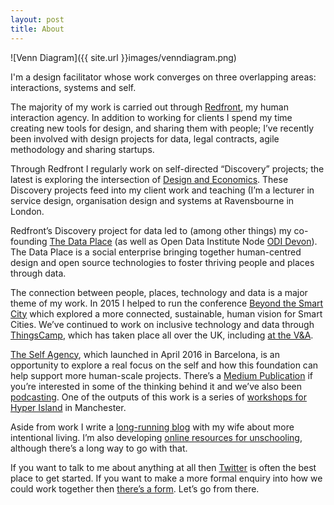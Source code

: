 ```yaml
---
layout: post
title: About
---
```

![Venn Diagram]({{ site.url }}images/venndiagram.png)

I'm a design facilitator whose work converges on three overlapping areas: interactions, systems and self.

The majority of my work is carried out through [Redfront](http://redfront.co.uk), my human interaction agency. In addition to working for clients I spend my time creating new tools for design, and sharing them with people; I’ve recently been involved with design projects for data, legal contracts, agile methodology and sharing startups.

Through Redfront I regularly work on self-directed “Discovery” projects; the latest is exploring the intersection of [Design and Economics](https://medium.com/design-and-economics). These Discovery projects feed into my client work and teaching (I’m a lecturer in service design, organisation design and systems at Ravensbourne in London.

Redfront’s Discovery project for data led to (among other things) my co-founding [The Data Place](https://thedata.place/) (as well as Open Data Institute Node [ODI Devon](http://devon.theodi.org)). The Data Place is a social enterprise bringing together human-centred design and open source technologies to foster thriving people and places through data.

The connection between people, places, technology and data is a major theme of my work. In 2015 I helped to run the conference [Beyond the Smart City](http://beyond.place/btsc15/) which explored a more connected, sustainable, human vision for Smart Cities. We’ve continued to work on inclusive technology and data through [ThingsCamp](http://things.camp/), which has taken place all over the UK, including [at the V&A](https://medium.com/thingscamp/thingscamp-3-5-and-prototyping-what-matters-54f69c69c79f).

[The Self Agency](http://theself.agency), which launched in April 2016 in Barcelona, is an opportunity to explore a real focus on the self and how this foundation can help support more human-scale projects. There’s a [Medium Publication](https://published.theself.agency/) if you’re interested in some of the thinking behind it and we’ve also been [podcasting](https://soundcloud.com/the-self-agency). One of the outputs of this work is a series of [workshops for Hyper Island](https://medium.com/redfront/design-for-agency-at-hyper-island-34807f28726b) in Manchester.

Aside from work I write a [long-running blog](http://theminimallist.com) with my wife about more intentional living. I’m also developing [online resources for unschooling](http://learningoutsiders.com), although there’s a long way to go with that.

If you want to talk to me about anything at all then [Twitter](https://twitter.com/mistergough) is often the best place to get started. If you want to make a more formal enquiry into how we could work together then [there’s a form](http://mistergough.com/contact/). Let’s go from there.